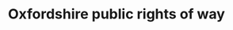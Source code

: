 ---
schema: default
title: Oxfordshire public rights of way
organization: Oxfordshire County Council
notes: ''
resources:
  - name: Oxfordshire public rights of way
    url: >-
      https://github.com/OxOpenData/Oxfordshire-public-rights-of-way/blob/master/Oxfordshire%20public%20rights%20of%20way.json
    format: geojson
  - name: Oxfordshire public rights of way
    url: >-
      https://github.com/OxOpenData/Oxfordshire-public-rights-of-way/blob/master/Oxfordshire%20public%20rights%20of%20way.kml
    format: kml
  - name: Oxfordshire public rights of way
    url: >-
      https://github.com/OxOpenData/Oxfordshire-public-rights-of-way/blob/master/Oxfordshire%20public%20rights%20of%20way.kmz
    format: kmz
  - name: Oxfordshire public rights of way
    url: >-
      https://github.com/OxOpenData/Oxfordshire-public-rights-of-way/blob/master/Oxfordshire%20public%20rights%20of%20way.zip
    format: shp
license: 'https://www.nationalarchives.gov.uk/doc/open-government-licence/version/3/'
category:
  - Land and Property
  - Transportation
maintainer: Oxfordshire County Council
maintainer_email: ''
---
